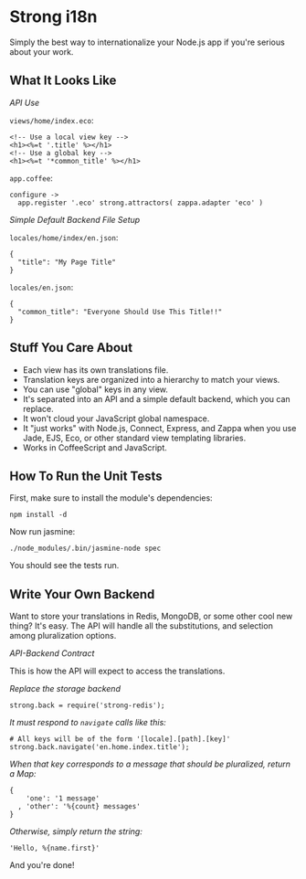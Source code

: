 Strong i18n
===========

Simply the best way to internationalize your Node.js app if you're
serious about your work.

What It Looks Like
------------------

*API Use*

`views/home/index.eco`:

    <!-- Use a local view key -->
    <h1><%=t '.title' %></h1>
    <!-- Use a global key -->
    <h1><%=t '*common_title' %></h1>

`app.coffee`:

    configure ->
      app.register '.eco' strong.attractors( zappa.adapter 'eco' )

*Simple Default Backend File Setup*

`locales/home/index/en.json`:

    {
      "title": "My Page Title"
    }

`locales/en.json`:

    {
      "common_title": "Everyone Should Use This Title!!"
    }


Stuff You Care About
--------------------

* Each view has its own translations file.
* Translation keys are organized into a hierarchy to match your views.
* You can use "global" keys in any view.
* It's separated into an API and a simple default backend, which you can
  replace.
* It won't cloud your JavaScript global namespace.
* It "just works" with Node.js, Connect, Express, and Zappa when you use
  Jade, EJS, Eco, or other standard view templating libraries.
* Works in CoffeeScript and JavaScript.


How To Run the Unit Tests
-------------------------

First, make sure to install the module's dependencies:

    npm install -d

Now run jasmine:

    ./node_modules/.bin/jasmine-node spec

You should see the tests run.


Write Your Own Backend
----------------------

Want to store your translations in Redis, MongoDB, or some other cool
new thing? It's easy. The API will handle all the substitutions, and
selection among pluralization options.

*API-Backend Contract*

This is how the API will expect to access the translations.

*Replace the storage backend*

    strong.back = require('strong-redis');

*It must respond to `navigate` calls like this:*

    # All keys will be of the form '[locale].[path].[key]'
    strong.back.navigate('en.home.index.title');

*When that key corresponds to a message that should be pluralized, return a Map:*

    {
        'one': '1 message'
      , 'other': '%{count} messages'
    }

*Otherwise, simply return the string:*

    'Hello, %{name.first}'

And you're done!